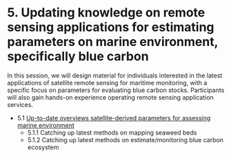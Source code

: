 # 5. Updating knowledge on remote sensing applications for estimating parameters on marine environment, specifically blue carbon

In this session, we will design material for individuals interested in the latest applications of satellite remote sensing for maritime monitoring, with a specific focus on parameters for evaluating blue carbon stocks. Participants will also gain hands-on experience operating remote sensing application services. 

 - 5.1 [Up-to-date overviews satellite-derived parameters for assessing marine environment](subsections/00005/5.1.md)
     - 5.1.1 Catching up latest methods on mapping seaweed beds
     - 5.1.2 Catching up latest methods on estimate/monitoring blue carbon ecosystem


```python

```
